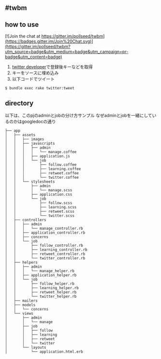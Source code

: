 #twbm
---
## how to use

[![Join the chat at https://gitter.im/pollseed/twbm](https://badges.gitter.im/Join%20Chat.svg)](https://gitter.im/pollseed/twbm?utm_source=badge&utm_medium=badge&utm_campaign=pr-badge&utm_content=badge)
1. [twitter developer](https://apps.twitter.com/)で登録後キーなどを取得
2. キーをソースに埋め込み
3. 以下コードでツイート

```
$ bundle exec rake twitter:tweet
```

## directory
以下は、このpjのadminとjobの分け方サンプル
なぜadminとjobを一緒にしているのかはgoogledocの通り

```
├── app
│   ├── assets
│   │   ├── images
│   │   ├── javascripts
│   │   │   ├── admin
│   │   │   │   └── manage.coffee
│   │   │   ├── application.js
│   │   │   └── job
│   │   │       ├── follow.coffee
│   │   │       ├── learning.coffee
│   │   │       ├── retweet.coffee
│   │   │       └── twitter.coffee
│   │   └── stylesheets
│   │       ├── admin
│   │       │   └── manage.scss
│   │       ├── application.css
│   │       └── job
│   │           ├── follow.scss
│   │           ├── learning.scss
│   │           ├── retweet.scss
│   │           └── twitter.scss
│   ├── controllers
│   │   ├── admin
│   │   │   └── manage_controller.rb
│   │   ├── application_controller.rb
│   │   ├── concerns
│   │   └── job
│   │       ├── follow_controller.rb
│   │       ├── learning_controller.rb
│   │       ├── retweet_controller.rb
│   │       └── twitter_controller.rb
│   ├── helpers
│   │   ├── admin
│   │   │   └── manage_helper.rb
│   │   ├── application_helper.rb
│   │   └── job
│   │       ├── follow_helper.rb
│   │       ├── learning_helper.rb
│   │       ├── retweet_helper.rb
│   │       └── twitter_helper.rb
│   ├── mailers
│   ├── models
│   │   └── concerns
│   └── views
│       ├── admin
│       │   └── manage
│       ├── job
│       │   ├── follow
│       │   ├── learning
│       │   ├── retweet
│       │   └── twitter
│       └── layouts
│           └── application.html.erb
```
